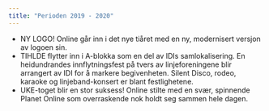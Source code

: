 ```yaml
---
title: "Perioden 2019 - 2020"
---
```


- NY LOGO! Online går inn i det nye tiåret med en ny, modernisert versjon av logoen sin.
- TIHLDE flytter inn i A-blokka som en del av IDIs samlokalisering. En heidundrandes innflytningsfest på tvers av linjeforeningene blir arrangert av IDI for å markere begivenheten. Silent Disco, rodeo, karaoke og linjeband-konsert er blant festlighetene.
- UKE-toget blir en stor suksess! Online stilte med en svær, spinnende Planet Online som overraskende nok holdt seg sammen hele dagen.